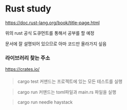 # Rust study
 
https://doc.rust-lang.org/book/title-page.html

위의 rust 공식 도큐먼트를 통해서 공부를 할 예정

문서에 잘 설명되어 있으므로 아마 코드만 올라가지 싶음

### 라이브러리 찾는 주소
https://crates.io/

####
> cargo test 커맨드는 프로젝트에 있는 모든 테스트를 실행

> cargo run 커맨드는 toml파일과 main.rs 파일을 실행

> cargo run needle haystack